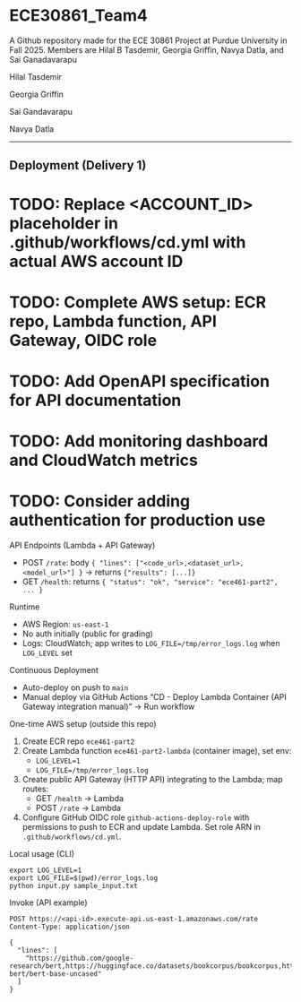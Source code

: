 # ECE30861_Team4

A Github repository made for the ECE 30861 Project at Purdue University in Fall 2025.
Members are Hilal B Tasdemir, Georgia Griffin, Navya Datla, and Sai Ganadavarapu 

Hilal Tasdemir

Georgia Griffin

Sai Gandavarapu

Navya Datla

---

Deployment (Delivery 1)
-----------------------

# TODO: Replace <ACCOUNT_ID> placeholder in .github/workflows/cd.yml with actual AWS account ID
# TODO: Complete AWS setup: ECR repo, Lambda function, API Gateway, OIDC role
# TODO: Add OpenAPI specification for API documentation
# TODO: Add monitoring dashboard and CloudWatch metrics
# TODO: Consider adding authentication for production use

API Endpoints (Lambda + API Gateway)
- POST `/rate`: body `{ "lines": ["<code_url>,<dataset_url>,<model_url>"] }` → returns `{"results": [...]}`
- GET `/health`: returns `{ "status": "ok", "service": "ece461-part2", ... }`

Runtime
- AWS Region: `us-east-1`
- No auth initially (public for grading)
- Logs: CloudWatch; app writes to `LOG_FILE=/tmp/error_logs.log` when `LOG_LEVEL` set

Continuous Deployment
- Auto-deploy on push to `main`
- Manual deploy via GitHub Actions “CD - Deploy Lambda Container (API Gateway integration manual)” → Run workflow

One-time AWS setup (outside this repo)
1) Create ECR repo `ece461-part2`
2) Create Lambda function `ece461-part2-lambda` (container image), set env:
   - `LOG_LEVEL=1`
   - `LOG_FILE=/tmp/error_logs.log`
3) Create public API Gateway (HTTP API) integrating to the Lambda; map routes:
   - GET `/health` → Lambda
   - POST `/rate` → Lambda
4) Configure GitHub OIDC role `github-actions-deploy-role` with permissions to push to ECR and update Lambda. Set role ARN in `.github/workflows/cd.yml`.

Local usage (CLI)
```
export LOG_LEVEL=1
export LOG_FILE=$(pwd)/error_logs.log
python input.py sample_input.txt
```

Invoke (API example)
```
POST https://<api-id>.execute-api.us-east-1.amazonaws.com/rate
Content-Type: application/json

{
  "lines": [
    "https://github.com/google-research/bert,https://huggingface.co/datasets/bookcorpus/bookcorpus,https://huggingface.co/google-bert/bert-base-uncased"
  ]
}
```